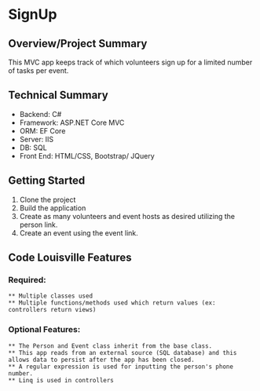 ﻿# **SignUp**

## **Overview/Project Summary**
This MVC app keeps track of which volunteers sign up for a limited number of tasks per event. 

## **Technical Summary**
* Backend: C#
* Framework: ASP.NET Core MVC
* ORM: EF Core
* Server: IIS
* DB: SQL
* Front End: HTML/CSS, Bootstrap/ JQuery

## **Getting Started**
1.  Clone the project
2.  Build the application
3.  Create as many volunteers and event hosts as desired utilizing the person link.
4.  Create an event using the event link. 


## **Code Louisville Features**

### Required:
    ** Multiple classes used
    ** Multiple functions/methods used which return values (ex: controllers return views)
### Optional Features:
    ** The Person and Event class inherit from the base class.
    ** This app reads from an external source (SQL database) and this allows data to persist after the app has been closed. 
    ** A regular expression is used for inputting the person's phone number.
    ** Linq is used in controllers
